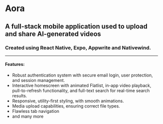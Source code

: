 # Aora

## A full-stack mobile application used to upload and share AI-generated videos

### Created using React Native, Expo, Appwrite and Nativewind.

<hr />

#### Features: 
<ul>
  <li>
    Robust authentication system with secure email login, user protection, and session management.
  </li>
    <li>
    Interactive homescreen with animated Flatlist, in-app video playback, pull-to-refresh functionality, and full-text search for real-time search results.
  </li>
    <li>
      Responsive, utility-first styling, with smooth animations.
  </li>
    <li>
    Media upload capabilities, ensuring correct file types.
  </li>
  <li>
    Flawless tab navigation
  </li>
  <li>
    and many more
  </li>
  
</ul>
